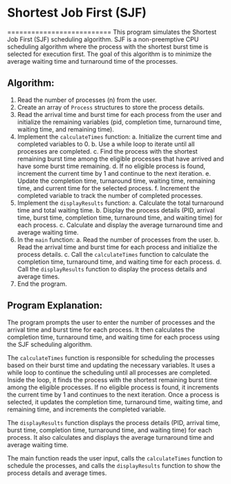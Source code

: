 # Shortest Job First (SJF)
==========================
This program simulates the Shortest Job First (SJF) scheduling algorithm. SJF is a non-preemptive CPU scheduling algorithm where the process with the shortest burst time is selected for execution first. The goal of this algorithm is to minimize the average waiting time and turnaround time of the processes.

## Algorithm:

1. Read the number of processes (n) from the user.
2. Create an array of `Process` structures to store the process details.
3. Read the arrival time and burst time for each process from the user and initialize the remaining variables (pid, completion time, turnaround time, waiting time, and remaining time).
4. Implement the `calculateTimes` function:
    a. Initialize the current time and completed variables to 0.
    b. Use a while loop to iterate until all processes are completed.
    c. Find the process with the shortest remaining burst time among the eligible processes that have arrived and have some burst time remaining.
    d. If no eligible process is found, increment the current time by 1 and continue to the next iteration.
    e. Update the completion time, turnaround time, waiting time, remaining time, and current time for the selected process.
    f. Increment the completed variable to track the number of completed processes.
5. Implement the `displayResults` function:
    a. Calculate the total turnaround time and total waiting time.
    b. Display the process details (PID, arrival time, burst time, completion time, turnaround time, and waiting time) for each process.
    c. Calculate and display the average turnaround time and average waiting time.
6. In the `main` function:
    a. Read the number of processes from the user.
    b. Read the arrival time and burst time for each process and initialize the process details.
    c. Call the `calculateTimes` function to calculate the completion time, turnaround time, and waiting time for each process.
    d. Call the `displayResults` function to display the process details and average times.
7. End the program.

## Program Explanation:

The program prompts the user to enter the number of processes and the arrival time and burst time for each process. It then calculates the completion time, turnaround time, and waiting time for each process using the SJF scheduling algorithm.

The `calculateTimes` function is responsible for scheduling the processes based on their burst time and updating the necessary variables. It uses a while loop to continue the scheduling until all processes are completed. Inside the loop, it finds the process with the shortest remaining burst time among the eligible processes. If no eligible process is found, it increments the current time by 1 and continues to the next iteration. Once a process is selected, it updates the completion time, turnaround time, waiting time, and remaining time, and increments the completed variable.

The `displayResults` function displays the process details (PID, arrival time, burst time, completion time, turnaround time, and waiting time) for each process. It also calculates and displays the average turnaround time and average waiting time.

The main function reads the user input, calls the `calculateTimes` function to schedule the processes, and calls the `displayResults` function to show the process details and average times.

